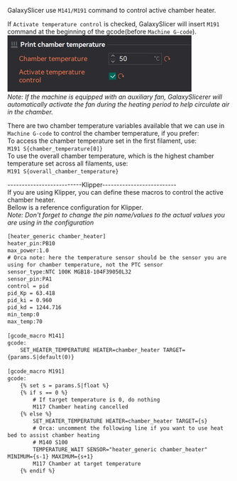 GalaxySlicer use `M141/M191` command to control active chamber heater.  

If `Activate temperature control` is checked, GalaxySlicer will insert `M191` command at the beginning of the gcode(before `Machine G-code`).  
![image](./images/activate_chamber_heater.jpg)  
*Note: If the machine is equipped with an auxiliary fan, GalaxySlicerer will automatically activate the fan during the heating period to help circulate air in the chamber.*  


There are two chamber temperature variables available that we can use in `Machine G-code` to control the chamber temperature, if you prefer:  
To access the chamber temperature set in the first filament, use:  
`M191 S{chamber_temperature[0]}`  
To use the overall chamber temperature, which is the highest chamber temperature set across all filaments, use:    
`M191 S{overall_chamber_temperature}`


--------------------------Klipper--------------------------  
If you are using Klipper, you can define these macros to control the active chamber heater.  
Bellow is a reference configuration for Klipper.   
*Note: Don't forget to change the pin name/values to the actual values you are using in the configuration*

```
[heater_generic chamber_heater]
heater_pin:PB10
max_power:1.0
# Orca note: here the temperature sensor should be the sensor you are using for chamber temperature, not the PTC sensor
sensor_type:NTC 100K MGB18-104F39050L32
sensor_pin:PA1
control = pid
pid_Kp = 63.418 
pid_ki = 0.960
pid_kd = 1244.716
min_temp:0
max_temp:70

[gcode_macro M141]
gcode:
    SET_HEATER_TEMPERATURE HEATER=chamber_heater TARGET={params.S|default(0)}

[gcode_macro M191]
gcode:
    {% set s = params.S|float %}
    {% if s == 0 %}
        # If target temperature is 0, do nothing
        M117 Chamber heating cancelled
    {% else %}
        SET_HEATER_TEMPERATURE HEATER=chamber_heater TARGET={s}
        # Orca: uncomment the following line if you want to use heat bed to assist chamber heating
        # M140 S100
        TEMPERATURE_WAIT SENSOR="heater_generic chamber_heater" MINIMUM={s-1} MAXIMUM={s+1}
        M117 Chamber at target temperature
    {% endif %}

```